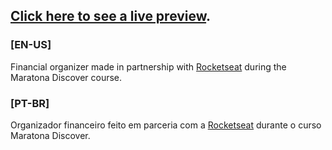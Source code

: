 ## [Click  here to see a live preview](https://bleszerd.github.io/DevFinances-Rocketseat/).

### [EN-US]
Financial organizer made in partnership with [Rocketseat](https://github.com/rocketseat) during the Maratona Discover course.

### [PT-BR]
Organizador financeiro feito em parceria com a [Rocketseat](https://github.com/rocketseat) durante o curso Maratona Discover.
